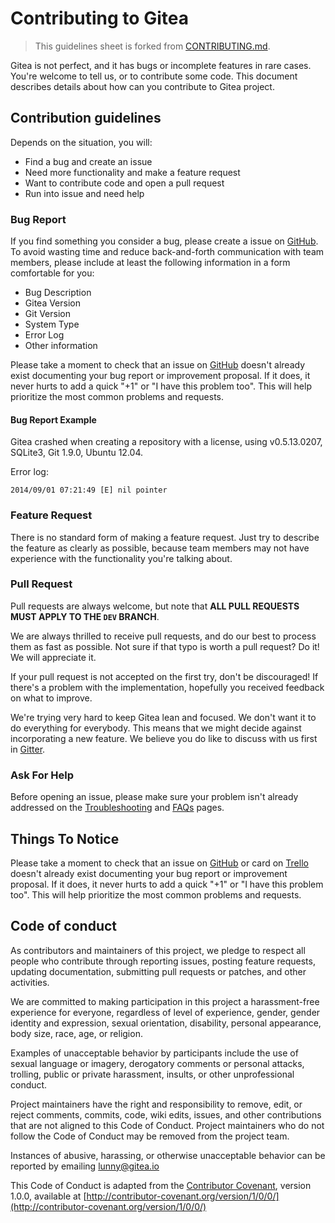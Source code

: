 # Contributing to Gitea

> This guidelines sheet is forked from [CONTRIBUTING.md](https://github.com/drone/drone/blob/8d9c7cee56d6c2eac81dc156ce27be6716d97e68/CONTRIBUTING.md).

Gitea is not perfect, and it has bugs or incomplete features in rare cases. You're welcome to tell us, or to contribute some code. This document describes details about how can you contribute to Gitea project.

## Contribution guidelines

Depends on the situation, you will:

- Find a bug and create an issue
- Need more functionality and make a feature request
- Want to contribute code and open a pull request
- Run into issue and need help

### Bug Report

If you find something you consider a bug, please create a issue on [GitHub](https://github.com/go-gitea/gitea/issues). To avoid wasting time and reduce back-and-forth communication with team members, please include at least the following information in a form comfortable for you:

- Bug Description
- Gitea Version
- Git Version
- System Type
- Error Log
- Other information

Please take a moment to check that an issue on [GitHub](https://github.com/go-gitea/gitea/issues) doesn't already exist documenting your bug report or improvement proposal. If it does, it never hurts to add a quick "+1" or "I have this problem too". This will help prioritize the most common problems and requests.

#### Bug Report Example

Gitea crashed when creating a repository with a license, using v0.5.13.0207, SQLite3, Git 1.9.0, Ubuntu 12.04.

Error log:

```
2014/09/01 07:21:49 [E] nil pointer
```

### Feature Request

There is no standard form of making a feature request. Just try to describe the feature as clearly as possible, because team members may not have experience with the functionality you're talking about.

### Pull Request

Pull requests are always welcome, but note that **ALL PULL REQUESTS MUST APPLY TO THE `DEV` BRANCH**.

We are always thrilled to receive pull requests, and do our best to process them as fast as possible. Not sure if that typo is worth a pull request? Do it! We will appreciate it.

If your pull request is not accepted on the first try, don't be discouraged! If there's a problem with the implementation, hopefully you received feedback on what to improve.

We're trying very hard to keep Gitea lean and focused. We don't want it to do everything for everybody. This means that we might decide against incorporating a new feature. We believe you do like to discuss with us first in [Gitter](https://gitter.im/go-gitea/gitea).

### Ask For Help

Before opening an issue, please make sure your problem isn't already addressed on the [Troubleshooting](http://gitea.io/docs/intro/troubleshooting.md) and [FAQs](http://gitea.io/docs/intro/faqs.html) pages.

## Things To Notice

Please take a moment to check that an issue on [GitHub](https://github.com/go-gitea/gitea/issues) or card on [Trello](https://trello.com/b/uxAoeLUl/gogs-go-git-service) doesn't already exist documenting your bug report or improvement proposal. If it does, it never hurts to add a quick "+1" or "I have this problem too". This will help prioritize the most common problems and requests.

## Code of conduct

As contributors and maintainers of this project, we pledge to respect all people who contribute through reporting issues, posting feature requests, updating documentation, submitting pull requests or patches, and other activities.

We are committed to making participation in this project a harassment-free experience for everyone, regardless of level of experience, gender, gender identity and expression, sexual orientation, disability, personal appearance, body size, race, age, or religion.

Examples of unacceptable behavior by participants include the use of sexual language or imagery, derogatory comments or personal attacks, trolling, public or private harassment, insults, or other unprofessional conduct.

Project maintainers have the right and responsibility to remove, edit, or reject comments, commits, code, wiki edits, issues, and other contributions that are not aligned to this Code of Conduct. Project maintainers who do not follow the Code of Conduct may be removed from the project team.

Instances of abusive, harassing, or otherwise unacceptable behavior can be reported by emailing lunny@gitea.io

This Code of Conduct is adapted from the [Contributor Covenant](http:contributor-covenant.org), version 1.0.0, available at [http://contributor-covenant.org/version/1/0/0/](http://contributor-covenant.org/version/1/0/0/)
